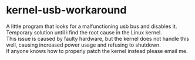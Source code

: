 # kernel-usb-workaround
A little program that looks for a malfunctioning usb bus and disables it. Temporary solution until i find the root cause in the Linux kernel.  
This issue is caused by faulty hardware, but the kernel does not handle this well, causing increased power usage and refusing to shutdown.  
If anyone knows how to properly patch the kernel instead please email me.  